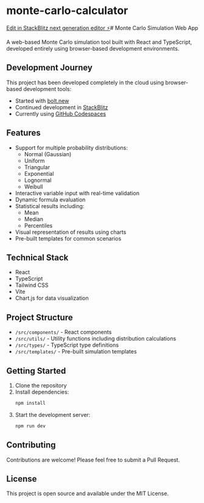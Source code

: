 # monte-carlo-calculator

[Edit in StackBlitz next generation editor ⚡️](https://stackblitz.com/~/github.com/hightowerr/monte-carlo-calculator)# Monte Carlo Simulation Web App

A web-based Monte Carlo simulation tool built with React and TypeScript, developed entirely using browser-based development environments.

## Development Journey

This project has been developed completely in the cloud using browser-based development tools:
- Started with [bolt.new](https://bolt.new)
- Continued development in [StackBlitz](https://stackblitz.com)
- Currently using [GitHub Codespaces](https://github.com/features/codespaces)

## Features

- Support for multiple probability distributions:
  - Normal (Gaussian)
  - Uniform
  - Triangular
  - Exponential
  - Lognormal
  - Weibull
- Interactive variable input with real-time validation
- Dynamic formula evaluation
- Statistical results including:
  - Mean
  - Median
  - Percentiles
- Visual representation of results using charts
- Pre-built templates for common scenarios

## Technical Stack

- React
- TypeScript
- Tailwind CSS
- Vite
- Chart.js for data visualization

## Project Structure

- `/src/components/` - React components
- `/src/utils/` - Utility functions including distribution calculations
- `/src/types/` - TypeScript type definitions
- `/src/templates/` - Pre-built simulation templates

## Getting Started

1. Clone the repository
2. Install dependencies:
   ```bash
   npm install
   ```
3. Start the development server:
   ```bash
   npm run dev
   ```

## Contributing

Contributions are welcome! Please feel free to submit a Pull Request.

## License

This project is open source and available under the MIT License.
